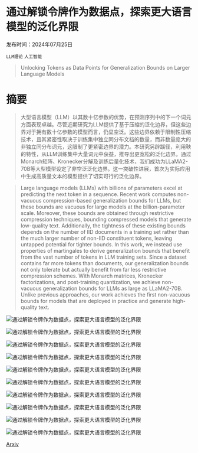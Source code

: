 # 通过解锁令牌作为数据点，探索更大语言模型的泛化界限

发布时间：2024年07月25日

`LLM理论` `人工智能`

> Unlocking Tokens as Data Points for Generalization Bounds on Larger Language Models

# 摘要

> 大型语言模型（LLM）以其数十亿参数的优势，在预测序列中的下一个词元方面表现卓越。尽管近期研究为LLM提供了基于压缩的泛化边界，但这些边界对于拥有数十亿参数的模型而言，仍显空泛。这些边界依赖于限制性压缩技术，且其紧密性取决于训练集中独立同分布文档的数量，而非数量庞大的非独立同分布词元，这限制了更紧密边界的潜力。本研究另辟蹊径，利用鞅的特性，从LLM训练集中大量词元中获益，推导出更宽松的泛化边界。通过Monarch矩阵、Kronecker分解及训练后量化技术，我们成功为LLaMA2-70B等大型模型设定了非空泛泛化边界。这一突破性进展，首次为实际应用中生成高质量文本的模型提供了切实可行的泛化边界。

> Large language models (LLMs) with billions of parameters excel at predicting the next token in a sequence. Recent work computes non-vacuous compression-based generalization bounds for LLMs, but these bounds are vacuous for large models at the billion-parameter scale. Moreover, these bounds are obtained through restrictive compression techniques, bounding compressed models that generate low-quality text. Additionally, the tightness of these existing bounds depends on the number of IID documents in a training set rather than the much larger number of non-IID constituent tokens, leaving untapped potential for tighter bounds. In this work, we instead use properties of martingales to derive generalization bounds that benefit from the vast number of tokens in LLM training sets. Since a dataset contains far more tokens than documents, our generalization bounds not only tolerate but actually benefit from far less restrictive compression schemes. With Monarch matrices, Kronecker factorizations, and post-training quantization, we achieve non-vacuous generalization bounds for LLMs as large as LLaMA2-70B. Unlike previous approaches, our work achieves the first non-vacuous bounds for models that are deployed in practice and generate high-quality text.

![通过解锁令牌作为数据点，探索更大语言模型的泛化界限](../../../paper_images/2407.18158/x1.png)

![通过解锁令牌作为数据点，探索更大语言模型的泛化界限](../../../paper_images/2407.18158/x2.png)

![通过解锁令牌作为数据点，探索更大语言模型的泛化界限](../../../paper_images/2407.18158/x3.png)

![通过解锁令牌作为数据点，探索更大语言模型的泛化界限](../../../paper_images/2407.18158/x4.png)

![通过解锁令牌作为数据点，探索更大语言模型的泛化界限](../../../paper_images/2407.18158/x5.png)

![通过解锁令牌作为数据点，探索更大语言模型的泛化界限](../../../paper_images/2407.18158/x6.png)

![通过解锁令牌作为数据点，探索更大语言模型的泛化界限](../../../paper_images/2407.18158/x7.png)

![通过解锁令牌作为数据点，探索更大语言模型的泛化界限](../../../paper_images/2407.18158/x8.png)

![通过解锁令牌作为数据点，探索更大语言模型的泛化界限](../../../paper_images/2407.18158/x9.png)

![通过解锁令牌作为数据点，探索更大语言模型的泛化界限](../../../paper_images/2407.18158/x10.png)

[Arxiv](https://arxiv.org/abs/2407.18158)